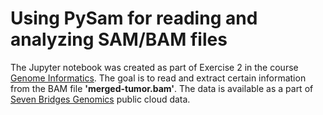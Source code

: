 # Using PySam for reading and analyzing SAM/BAM files

The Jupyter notebook was created as part of Exercise 2 in the course [Genome Informatics](https://github.com/vladimirkovacevic/gi-2021-etf). The goal is to read and extract certain information from the BAM file **'merged-tumor.bam'**. The data is available as a part of [Seven Bridges Genomics](https://cgc.sbgenomics.com) public cloud data.
